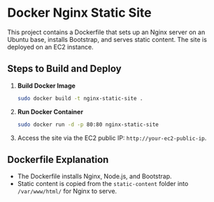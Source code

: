 # Docker Nginx Static Site

This project contains a Dockerfile that sets up an Nginx server on an Ubuntu base, installs Bootstrap, and serves static content. The site is deployed on an EC2 instance.

## Steps to Build and Deploy

1. **Build Docker Image**
    ```bash
    sudo docker build -t nginx-static-site .
    ```

2. **Run Docker Container**
    ```bash
    sudo docker run -d -p 80:80 nginx-static-site
    ```

3. Access the site via the EC2 public IP: `http://your-ec2-public-ip`.

## Dockerfile Explanation

- The Dockerfile installs Nginx, Node.js, and Bootstrap.
- Static content is copied from the `static-content` folder into `/var/www/html/` for Nginx to serve.


